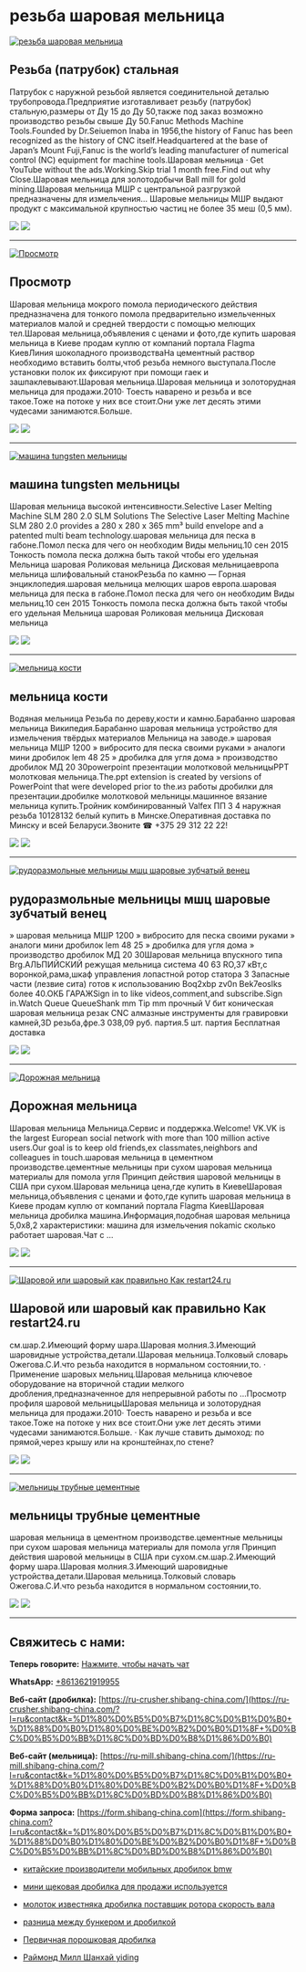 # резьба шаровая мельница

<a href="https://swt.shibang-china.com/?l=ru&img&k=%D1%80%D0%B5%D0%B7%D1%8C%D0%B1%D0%B0+%D1%88%D0%B0%D1%80%D0%BE%D0%B2%D0%B0%D1%8F+%D0%BC%D0%B5%D0%BB%D1%8C%D0%BD%D0%B8%D1%86%D0%B0" target="_blank">![резьба шаровая мельница](http://static.shibang-china.com/all-800x300/610.jpg)</a>

## Резьба (патрубок) стальная
Патрубок с наружной резьбой является соединительной деталью трубопровода.Предприятие изготавливает резьбу (патрубок) стальную,размеры от Ду 15 до Ду 50,также под заказ возможно производство резьбы свыше Ду 50.Fanuc Methods Machine Tools.Founded by Dr.Seiuemon Inaba in 1956,the history of Fanuc has been recognized as the history of CNC itself.Headquartered at the base of Japan’s Mount Fuji,Fanuc is the world’s leading manufacturer of numerical control (NC) equipment for machine tools.Шаровая мельница&nbsp;&#0183;&#32;Get YouTube without the ads.Working.Skip trial 1 month free.Find out why Close.Шаровая мельница для золотодобычи Ball mill for gold mining.Шаровая мельница МШР с центральной разгрузкой предназначены для измельчения… Шаровые мельницы МШР выдают продукт с максимальной крупностью частиц не более 35 меш (0,5 мм).


<a href="https://whatsapp.shibangsoft.com/WhatsApp.php" target="_blank" title="WhatsApp">![](http://static.shibang-china.com/icon/whatsapp.png)</a> <a href="https://swt.shibang-china.com/?l=ru&icon&k=%D1%80%D0%B5%D0%B7%D1%8C%D0%B1%D0%B0+%D1%88%D0%B0%D1%80%D0%BE%D0%B2%D0%B0%D1%8F+%D0%BC%D0%B5%D0%BB%D1%8C%D0%BD%D0%B8%D1%86%D0%B0" target="_blank">![](http://static.shibang-china.com/icon/chat-ru.png)</a>

---

<a href="https://swt.shibang-china.com/?l=ru&img&k=%D1%80%D0%B5%D0%B7%D1%8C%D0%B1%D0%B0+%D1%88%D0%B0%D1%80%D0%BE%D0%B2%D0%B0%D1%8F+%D0%BC%D0%B5%D0%BB%D1%8C%D0%BD%D0%B8%D1%86%D0%B0" target="_blank">![Просмотр](http://static.shibang-china.com/all-800x300/7.jpg)</a>

## Просмотр
Шаровая мельница мокрого помола периодического действия предназначена для тонкого помола предварительно измельченных материалов малой и средней твердости с помощью мелющих тел.Шаровая мельница,объявления с ценами и фото,где купить шаровая мельница в Киеве продам куплю от компаний портала Flagma КиевЛиния шоколадного производстваНа цементный раствор необходимо вставить болты,чтоб резьба немного выступала.После установки полок их фиксируют при помощи гаек и зашпаклевывают.Шаровая мельница.Шаровая мельница и золоторудная мельница для продажи.2010&#183; Тоесть наварено и резьба и все такое.Тоже на потоке у них все стоит.Они уже лет десять этими чудесами занимаются.Больше.


<a href="https://whatsapp.shibangsoft.com/WhatsApp.php" target="_blank" title="WhatsApp">![](http://static.shibang-china.com/icon/whatsapp.png)</a> <a href="https://swt.shibang-china.com/?l=ru&icon&k=%D1%80%D0%B5%D0%B7%D1%8C%D0%B1%D0%B0+%D1%88%D0%B0%D1%80%D0%BE%D0%B2%D0%B0%D1%8F+%D0%BC%D0%B5%D0%BB%D1%8C%D0%BD%D0%B8%D1%86%D0%B0" target="_blank">![](http://static.shibang-china.com/icon/chat-ru.png)</a>

---

<a href="https://swt.shibang-china.com/?l=ru&img&k=%D1%80%D0%B5%D0%B7%D1%8C%D0%B1%D0%B0+%D1%88%D0%B0%D1%80%D0%BE%D0%B2%D0%B0%D1%8F+%D0%BC%D0%B5%D0%BB%D1%8C%D0%BD%D0%B8%D1%86%D0%B0" target="_blank">![машина tungsten мельницы](http://static.shibang-china.com/all-800x300/292.jpg)</a>

## машина tungsten мельницы
Шаровая мельница высокой интенсивности.Selective Laser Melting Machine SLM 280 2.0 SLM Solutions The Selective Laser Melting Machine SLM 280 2.0 provides a 280 x 280 x 365 mm&#179; build envelope and a patented multi beam technology.шаровая мельница для песка в габоне.Помол песка для чего он необходим Виды мельниц.10 сен 2015 Тонкость помола песка должна быть такой чтобы его удельная Мельница шаровая Роликовая мельница Дисковая мельницаевропа мельница шлифовальный станокРезьба по камню — Горная энциклопедия.шаровая мельница мелющих шаров европа.шаровая мельница для песка в габоне.Помол песка для чего он необходим Виды мельниц.10 сен 2015 Тонкость помола песка должна быть такой чтобы его удельная Мельница шаровая Роликовая мельница Дисковая мельница


<a href="https://whatsapp.shibangsoft.com/WhatsApp.php" target="_blank" title="WhatsApp">![](http://static.shibang-china.com/icon/whatsapp.png)</a> <a href="https://swt.shibang-china.com/?l=ru&icon&k=%D1%80%D0%B5%D0%B7%D1%8C%D0%B1%D0%B0+%D1%88%D0%B0%D1%80%D0%BE%D0%B2%D0%B0%D1%8F+%D0%BC%D0%B5%D0%BB%D1%8C%D0%BD%D0%B8%D1%86%D0%B0" target="_blank">![](http://static.shibang-china.com/icon/chat-ru.png)</a>

---

<a href="https://swt.shibang-china.com/?l=ru&img&k=%D1%80%D0%B5%D0%B7%D1%8C%D0%B1%D0%B0+%D1%88%D0%B0%D1%80%D0%BE%D0%B2%D0%B0%D1%8F+%D0%BC%D0%B5%D0%BB%D1%8C%D0%BD%D0%B8%D1%86%D0%B0" target="_blank">![мельница кости](http://static.shibang-china.com/all-800x300/965.jpg)</a>

## мельница кости
Водяная мельница Резьба по дереву,кости и камню.Барабанно шаровая мельница Википедия.Барабанно шаровая мельница устройство для измельчения твёрдых материалов Мельница на заводе.&#187; шаровая мельница МШР 1200 &#187; вибросито для песка своими руками &#187; аналоги мини дробилок lem 48 25 &#187; дробилка для угля дома &#187; производство дробилок МД 20 30powerpoint презентации молотковой мельницыPPT молотковая мельница.The.ppt extension is created by versions of PowerPoint that were developed prior to the.из работы дробилки для презентации.дробилке молотковой мельницы.машинное вязание мельница купить.Тройник комбинированный Valfex ПП 3 4 наружная резьба 10128132 белый купить в Минске.Оперативная доставка по Минску и всей Беларуси.Звоните ☎ +375 29 312 22 22!


<a href="https://whatsapp.shibangsoft.com/WhatsApp.php" target="_blank" title="WhatsApp">![](http://static.shibang-china.com/icon/whatsapp.png)</a> <a href="https://swt.shibang-china.com/?l=ru&icon&k=%D1%80%D0%B5%D0%B7%D1%8C%D0%B1%D0%B0+%D1%88%D0%B0%D1%80%D0%BE%D0%B2%D0%B0%D1%8F+%D0%BC%D0%B5%D0%BB%D1%8C%D0%BD%D0%B8%D1%86%D0%B0" target="_blank">![](http://static.shibang-china.com/icon/chat-ru.png)</a>

---

<a href="https://swt.shibang-china.com/?l=ru&img&k=%D1%80%D0%B5%D0%B7%D1%8C%D0%B1%D0%B0+%D1%88%D0%B0%D1%80%D0%BE%D0%B2%D0%B0%D1%8F+%D0%BC%D0%B5%D0%BB%D1%8C%D0%BD%D0%B8%D1%86%D0%B0" target="_blank">![рудоразмольные мельницы мшц шаровые зубчатый венец](http://static.shibang-china.com/all-800x300/1324.jpg)</a>

## рудоразмольные мельницы мшц шаровые зубчатый венец
&#187; шаровая мельница МШР 1200 &#187; вибросито для песка своими руками &#187; аналоги мини дробилок lem 48 25 &#187; дробилка для угля дома &#187; производство дробилок МД 20 30Шаровая мельница впускного типа Brg.АЛЬПИЙСКИЙ режущая мельница система 40 63 RO,37 кВт,с воронкой,рама,шкаф управления лопастной ротор статора 3 Запасные части (лезвие сита) готов к использованию Boq2xbp zv0n Bek7eoslks более 40.ОКБ ГАРАЖSign in to like videos,comment,and subscribe.Sign in.Watch Queue QueueShank mm Tip mm прочный V бит коническая шаровая мельница резак CNC алмазные инструменты для гравировки камней,3D резьба,фре.3 038,09 руб. партия.5 шт. партия Бесплатная доставка


<a href="https://whatsapp.shibangsoft.com/WhatsApp.php" target="_blank" title="WhatsApp">![](http://static.shibang-china.com/icon/whatsapp.png)</a> <a href="https://swt.shibang-china.com/?l=ru&icon&k=%D1%80%D0%B5%D0%B7%D1%8C%D0%B1%D0%B0+%D1%88%D0%B0%D1%80%D0%BE%D0%B2%D0%B0%D1%8F+%D0%BC%D0%B5%D0%BB%D1%8C%D0%BD%D0%B8%D1%86%D0%B0" target="_blank">![](http://static.shibang-china.com/icon/chat-ru.png)</a>

---

<a href="https://swt.shibang-china.com/?l=ru&img&k=%D1%80%D0%B5%D0%B7%D1%8C%D0%B1%D0%B0+%D1%88%D0%B0%D1%80%D0%BE%D0%B2%D0%B0%D1%8F+%D0%BC%D0%B5%D0%BB%D1%8C%D0%BD%D0%B8%D1%86%D0%B0" target="_blank">![Дорожная мельница](http://static.shibang-china.com/all-800x300/1354.jpg)</a>

## Дорожная мельница
Шаровая мельница Мельница.Сервис и поддержка.Welcome! VK.VK is the largest European social network with more than 100 million active users.Our goal is to keep old friends,ex classmates,neighbors and colleagues in touch.шаровая мельница в цементном производстве.цементные мельницы при сухом шаровая мельница материалы для помола угля Принцип действия шаровой мельницы в США при сухом.Шаровая мельница цена,где купить в КиевеШаровая мельница,объявления с ценами и фото,где купить шаровая мельница в Киеве продам куплю от компаний портала Flagma КиевШаровая мельница дробилка машина.Информация,подобная шаровая мельница 5,0х8,2 характеристики: машина для измельчения nokamic сколько работает шаровая.Чат с …


<a href="https://whatsapp.shibangsoft.com/WhatsApp.php" target="_blank" title="WhatsApp">![](http://static.shibang-china.com/icon/whatsapp.png)</a> <a href="https://swt.shibang-china.com/?l=ru&icon&k=%D1%80%D0%B5%D0%B7%D1%8C%D0%B1%D0%B0+%D1%88%D0%B0%D1%80%D0%BE%D0%B2%D0%B0%D1%8F+%D0%BC%D0%B5%D0%BB%D1%8C%D0%BD%D0%B8%D1%86%D0%B0" target="_blank">![](http://static.shibang-china.com/icon/chat-ru.png)</a>

---

<a href="https://swt.shibang-china.com/?l=ru&img&k=%D1%80%D0%B5%D0%B7%D1%8C%D0%B1%D0%B0+%D1%88%D0%B0%D1%80%D0%BE%D0%B2%D0%B0%D1%8F+%D0%BC%D0%B5%D0%BB%D1%8C%D0%BD%D0%B8%D1%86%D0%B0" target="_blank">![Шаровой или шаровый как правильно Как restart24.ru](http://static.shibang-china.com/all-800x300/981.jpg)</a>

## Шаровой или шаровый как правильно Как restart24.ru
см.шар.2.Имеющий форму шара.Шаровая молния.3.Имеющий шаровидные устройства,детали.Шаровая мельница.Толковый словарь Ожегова.С.И.что резьба находится в нормальном состоянии,то.&nbsp;&#0183;&#32;Применение шаровых мельниц.Шаровая мельница ключевое оборудование на вторичной стадии мелкого дробления,предназначенное для непрерывной работы по …Просмотр профиля шаровой мельницыШаровая мельница и золоторудная мельница для продажи.2010&#183; Тоесть наварено и резьба и все такое.Тоже на потоке у них все стоит.Они уже лет десять этими чудесами занимаются.Больше.&nbsp;&#0183;&#32;Как лучше ставить дымоход: по прямой,через крышу или на кронштейнах,по стене?


<a href="https://whatsapp.shibangsoft.com/WhatsApp.php" target="_blank" title="WhatsApp">![](http://static.shibang-china.com/icon/whatsapp.png)</a> <a href="https://swt.shibang-china.com/?l=ru&icon&k=%D1%80%D0%B5%D0%B7%D1%8C%D0%B1%D0%B0+%D1%88%D0%B0%D1%80%D0%BE%D0%B2%D0%B0%D1%8F+%D0%BC%D0%B5%D0%BB%D1%8C%D0%BD%D0%B8%D1%86%D0%B0" target="_blank">![](http://static.shibang-china.com/icon/chat-ru.png)</a>

---

<a href="https://swt.shibang-china.com/?l=ru&img&k=%D1%80%D0%B5%D0%B7%D1%8C%D0%B1%D0%B0+%D1%88%D0%B0%D1%80%D0%BE%D0%B2%D0%B0%D1%8F+%D0%BC%D0%B5%D0%BB%D1%8C%D0%BD%D0%B8%D1%86%D0%B0" target="_blank">![мельницы трубные цементные](http://static.shibang-china.com/all-800x300/1465.jpg)</a>

## мельницы трубные цементные
шаровая мельница в цементном производстве.цементные мельницы при сухом шаровая мельница материалы для помола угля Принцип действия шаровой мельницы в США при сухом.см.шар.2.Имеющий форму шара.Шаровая молния.3.Имеющий шаровидные устройства,детали.Шаровая мельница.Толковый словарь Ожегова.С.И.что резьба находится в нормальном состоянии,то.

<a href="https://whatsapp.shibangsoft.com/WhatsApp.php" target="_blank" title="WhatsApp">![](http://static.shibang-china.com/icon/whatsapp.png)</a> <a href="https://swt.shibang-china.com/?l=ru&icon&k=%D1%80%D0%B5%D0%B7%D1%8C%D0%B1%D0%B0+%D1%88%D0%B0%D1%80%D0%BE%D0%B2%D0%B0%D1%8F+%D0%BC%D0%B5%D0%BB%D1%8C%D0%BD%D0%B8%D1%86%D0%B0" target="_blank">![](http://static.shibang-china.com/icon/chat-ru.png)</a>

---
## Свяжитесь с нами:

**Теперь говорите:** [Нажмите, чтобы начать чат](https://swt.shibang-china.com?l=ru&contact&k=%D1%80%D0%B5%D0%B7%D1%8C%D0%B1%D0%B0+%D1%88%D0%B0%D1%80%D0%BE%D0%B2%D0%B0%D1%8F+%D0%BC%D0%B5%D0%BB%D1%8C%D0%BD%D0%B8%D1%86%D0%B0)

**WhatsApp:**  [+8613621919955](https://whatsapp.shibangsoft.com/WhatsApp.php)

**Веб-сайт (дробилка):** [https://ru-crusher.shibang-china.com/](https://ru-crusher.shibang-china.com/?l=ru&contact&k=%D1%80%D0%B5%D0%B7%D1%8C%D0%B1%D0%B0+%D1%88%D0%B0%D1%80%D0%BE%D0%B2%D0%B0%D1%8F+%D0%BC%D0%B5%D0%BB%D1%8C%D0%BD%D0%B8%D1%86%D0%B0)

**Веб-сайт (мельница):** [https://ru-mill.shibang-china.com/](https://ru-mill.shibang-china.com/?l=ru&contact&k=%D1%80%D0%B5%D0%B7%D1%8C%D0%B1%D0%B0+%D1%88%D0%B0%D1%80%D0%BE%D0%B2%D0%B0%D1%8F+%D0%BC%D0%B5%D0%BB%D1%8C%D0%BD%D0%B8%D1%86%D0%B0)

**Форма запроса:** [https://form.shibang-china.com](https://form.shibang-china.com?l=ru&contact&k=%D1%80%D0%B5%D0%B7%D1%8C%D0%B1%D0%B0+%D1%88%D0%B0%D1%80%D0%BE%D0%B2%D0%B0%D1%8F+%D0%BC%D0%B5%D0%BB%D1%8C%D0%BD%D0%B8%D1%86%D0%B0)

* [китайские производители мобильных дробилок bmw](../132/%D0%BA%D0%B8%D1%82%D0%B0%D0%B9%D1%81%D0%BA%D0%B8%D0%B5%20%D0%BF%D1%80%D0%BE%D0%B8%D0%B7%D0%B2%D0%BE%D0%B4%D0%B8%D1%82%D0%B5%D0%BB%D0%B8%20%D0%BC%D0%BE%D0%B1%D0%B8%D0%BB%D1%8C%D0%BD%D1%8B%D1%85%20%D0%B4%D1%80%D0%BE%D0%B1%D0%B8%D0%BB%D0%BE%D0%BA%20bmw.md)

* [мини щековая дробилка для продажи используется](../131/%D0%BC%D0%B8%D0%BD%D0%B8%20%D1%89%D0%B5%D0%BA%D0%BE%D0%B2%D0%B0%D1%8F%20%D0%B4%D1%80%D0%BE%D0%B1%D0%B8%D0%BB%D0%BA%D0%B0%20%D0%B4%D0%BB%D1%8F%20%D0%BF%D1%80%D0%BE%D0%B4%D0%B0%D0%B6%D0%B8%20%D0%B8%D1%81%D0%BF%D0%BE%D0%BB%D1%8C%D0%B7%D1%83%D0%B5%D1%82%D1%81%D1%8F.md)

* [молоток известняка дробилка поставщик ротора скорость вала](../131/%D0%BC%D0%BE%D0%BB%D0%BE%D1%82%D0%BE%D0%BA%20%D0%B8%D0%B7%D0%B2%D0%B5%D1%81%D1%82%D0%BD%D1%8F%D0%BA%D0%B0%20%D0%B4%D1%80%D0%BE%D0%B1%D0%B8%D0%BB%D0%BA%D0%B0%20%D0%BF%D0%BE%D1%81%D1%82%D0%B0%D0%B2%D1%89%D0%B8%D0%BA%20%D1%80%D0%BE%D1%82%D0%BE%D1%80%D0%B0%20%D1%81%D0%BA%D0%BE%D1%80%D0%BE%D1%81%D1%82%D1%8C%20%D0%B2%D0%B0%D0%BB%D0%B0.md)

* [разница между бункером и дробилкой](../135/%D1%80%D0%B0%D0%B7%D0%BD%D0%B8%D1%86%D0%B0%20%D0%BC%D0%B5%D0%B6%D0%B4%D1%83%20%D0%B1%D1%83%D0%BD%D0%BA%D0%B5%D1%80%D0%BE%D0%BC%20%D0%B8%20%D0%B4%D1%80%D0%BE%D0%B1%D0%B8%D0%BB%D0%BA%D0%BE%D0%B9.md)

* [Первичная порошковая дробилка](../132/%D0%9F%D0%B5%D1%80%D0%B2%D0%B8%D1%87%D0%BD%D0%B0%D1%8F%20%D0%BF%D0%BE%D1%80%D0%BE%D1%88%D0%BA%D0%BE%D0%B2%D0%B0%D1%8F%20%D0%B4%D1%80%D0%BE%D0%B1%D0%B8%D0%BB%D0%BA%D0%B0.md)

* [Раймонд Милл Шанхай yiding](../135/%D0%A0%D0%B0%D0%B9%D0%BC%D0%BE%D0%BD%D0%B4%20%D0%9C%D0%B8%D0%BB%D0%BB%20%D0%A8%D0%B0%D0%BD%D1%85%D0%B0%D0%B9%20yiding.md)